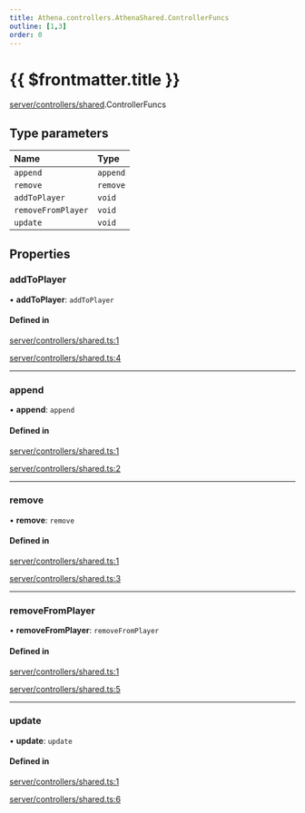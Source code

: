 ```yaml
---
title: Athena.controllers.AthenaShared.ControllerFuncs
outline: [1,3]
order: 0
---
```


# {{ $frontmatter.title }}


[server/controllers/shared](../modules/server_controllers_shared.md).ControllerFuncs

## Type parameters

| Name | Type |
| :------ | :------ |
| `append` | `append` |
| `remove` | `remove` |
| `addToPlayer` | `void` |
| `removeFromPlayer` | `void` |
| `update` | `void` |

## Properties

### addToPlayer

• **addToPlayer**: `addToPlayer`

#### Defined in

[server/controllers/shared.ts:1](https://github.com/Stuyk/altv-athena/blob/ae8402672/src/core/server/controllers/shared.ts#L1)

[server/controllers/shared.ts:4](https://github.com/Stuyk/altv-athena/blob/ae8402672/src/core/server/controllers/shared.ts#L4)

___

### append

• **append**: `append`

#### Defined in

[server/controllers/shared.ts:1](https://github.com/Stuyk/altv-athena/blob/ae8402672/src/core/server/controllers/shared.ts#L1)

[server/controllers/shared.ts:2](https://github.com/Stuyk/altv-athena/blob/ae8402672/src/core/server/controllers/shared.ts#L2)

___

### remove

• **remove**: `remove`

#### Defined in

[server/controllers/shared.ts:1](https://github.com/Stuyk/altv-athena/blob/ae8402672/src/core/server/controllers/shared.ts#L1)

[server/controllers/shared.ts:3](https://github.com/Stuyk/altv-athena/blob/ae8402672/src/core/server/controllers/shared.ts#L3)

___

### removeFromPlayer

• **removeFromPlayer**: `removeFromPlayer`

#### Defined in

[server/controllers/shared.ts:1](https://github.com/Stuyk/altv-athena/blob/ae8402672/src/core/server/controllers/shared.ts#L1)

[server/controllers/shared.ts:5](https://github.com/Stuyk/altv-athena/blob/ae8402672/src/core/server/controllers/shared.ts#L5)

___

### update

• **update**: `update`

#### Defined in

[server/controllers/shared.ts:1](https://github.com/Stuyk/altv-athena/blob/ae8402672/src/core/server/controllers/shared.ts#L1)

[server/controllers/shared.ts:6](https://github.com/Stuyk/altv-athena/blob/ae8402672/src/core/server/controllers/shared.ts#L6)
